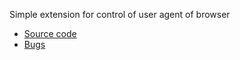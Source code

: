 Simple extension for control of user agent of browser

- [Source code](https://github.com/felipe84841/esFdTestTool)
- [Bugs](https://github.com/felipe84841/esFdTestTool/issues)
